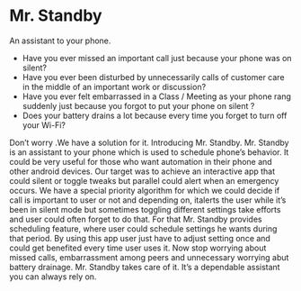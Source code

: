 # Mr. Standby
An assistant to your phone.
- Have you ever missed an important call just because your phone was  on silent?
- Have you ever been disturbed by unnecessarily calls of customer care in the middle of an important work or discussion?
- Have you ever felt embarrassed in a Class / Meeting as your phone rang suddenly just because you forgot to put your phone on silent ?
- Does your battery drains a lot because every time you forget to turn off your Wi-Fi?

Don’t worry .We have a solution for it.
Introducing Mr. Standby.
Mr. Standby is an assistant to your phone which is used to schedule phone’s behavior. It could be very useful for those who want automation in their phone and other android devices.
Our target was to achieve an interactive app that could silent or toggle tweaks but parallel could alert when an emergency occurs.
We have a special priority algorithm for which we could decide if call is important to user or not and depending on, italerts the user while it’s been in silent mode but sometimes toggling different settings take efforts and user could often forget to do that.
For that Mr. Standby provides scheduling feature, where user could schedule settings he wants during that period. 
By using this app user just have to adjust setting once and could get benefited every time user uses it. 
Now stop worrying about missed calls, embarrassment among peers and unnecessary worrying abut battery drainage.
Mr. Standby takes care of it. 
It’s a dependable assistant you can always rely on. 


